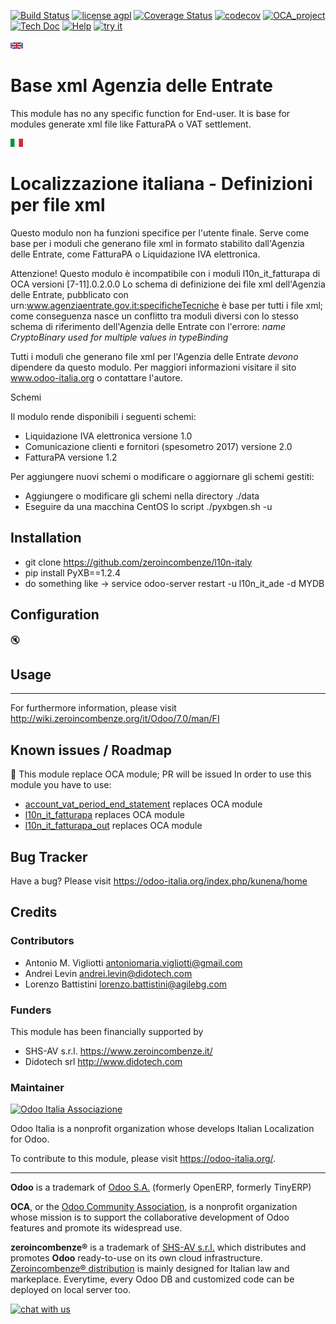 [![Build Status](https://travis-ci.org/zeroincombenze/l10n-italy.svg?branch=7.0)](https://travis-ci.org/zeroincombenze/l10n-italy)
[![license agpl](https://img.shields.io/badge/licence-AGPL--3-blue.svg)](http://www.gnu.org/licenses/agpl-3.0.html)
[![Coverage Status](https://coveralls.io/repos/github/zeroincombenze/l10n-italy/badge.svg?branch=7.0)](https://coveralls.io/github/zeroincombenze/l10n-italy?branch=7.0)
[![codecov](https://codecov.io/gh/zeroincombenze/l10n-italy/branch/7.0/graph/badge.svg)](https://codecov.io/gh/zeroincombenze/l10n-italy/branch/7.0)
[![OCA_project](http://www.zeroincombenze.it/wp-content/uploads/ci-ct/prd/button-oca-7.svg)](https://github.com/OCA/l10n-italy/tree/7.0)
[![Tech Doc](http://www.zeroincombenze.it/wp-content/uploads/ci-ct/prd/button-docs-7.svg)](http://wiki.zeroincombenze.org/en/Odoo/7.0/dev)
[![Help](http://www.zeroincombenze.it/wp-content/uploads/ci-ct/prd/button-help-7.svg)](http://wiki.zeroincombenze.org/en/Odoo/7.0/man/FI)
[![try it](http://www.zeroincombenze.it/wp-content/uploads/ci-ct/prd/button-try-it-7.svg)](http://erp7.zeroincombenze.it)

[![en](https://github.com/zeroincombenze/grymb/blob/master/flags/en_US.png)](https://www.facebook.com/groups/openerp.italia/)

Base xml Agenzia delle Entrate
==============================

This module has no any specific function for End-user. It is base for modules
generate xml file like FatturaPA o VAT settlement.



[![it](https://github.com/zeroincombenze/grymb/blob/master/flags/it_IT.png)](https://www.facebook.com/groups/openerp.italia/)

Localizzazione italiana - Definizioni per file xml
==================================================

Questo modulo non ha funzioni specifice per l'utente finale. Serve come base
per i moduli che generano file xml in formato stabilito dall'Agenzia delle
Entrate, come FatturaPA o Liquidazione IVA elettronica.

Attenzione! Questo modulo è incompatibile con i moduli l10n_it_fatturapa di OCA
versioni [7-11].0.2.0.0
Lo schema di definizione dei file xml dell'Agenzia delle Entrate, pubblicato
con urn:www.agenziaentrate.gov.it:specificheTecniche è base per tutti i file
xml; come conseguenza nasce un conflitto tra moduli diversi con lo stesso
schema di riferimento dell'Agenzia delle Entrate con l'errore:
*name CryptoBinary used for multiple values in typeBinding*

Tutti i moduli che generano file xml per l'Agenzia delle Entrate *devono*
dipendere da questo modulo.
Per maggiori informazioni visitare il sito www.odoo-italia.org o contattare
l'autore.

Schemi

Il modulo rende disponibili i seguenti schemi:

* Liquidazione IVA elettronica versione 1.0
* Comunicazione clienti e fornitori (spesometro 2017) versione 2.0
* FatturaPA versione 1.2


Per aggiungere nuovi schemi o modificare o aggiornare gli schemi gestiti:

- Aggiungere o modificare gli schemi nella directory ./data
- Eseguire da una macchina CentOS lo script ./pyxbgen.sh -u


Installation
------------

* git clone https://github.com/zeroincombenze/l10n-italy
* pip install PyXB==1.2.4
* do something like -> service odoo-server restart -u l10n_it_ade -d MYDB


Configuration
-------------

:mute:


Usage
-----

-----

For furthermore information, please visit http://wiki.zeroincombenze.org/it/Odoo/7.0/man/FI

Known issues / Roadmap
----------------------

:ticket: This module replace OCA module; PR will be issued
In order to use this module you have to use:

* [account_vat_period_end_statement](account_vat_period_end_statement/) replaces OCA module
* [l10n_it_fatturapa](l10n_it_fatturapa/) replaces OCA module
* [l10n_it_fatturapa_out](l10n_it_fatturapa_out/) replaces OCA module


Bug Tracker
-----------

Have a bug? Please visit https://odoo-italia.org/index.php/kunena/home

Credits
-------

### Contributors

* Antonio M. Vigliotti <antoniomaria.vigliotti@gmail.com>
* Andrei Levin <andrei.levin@didotech.com>
* Lorenzo Battistini <lorenzo.battistini@agilebg.com>

### Funders

This module has been financially supported by

* SHS-AV s.r.l. <https://www.zeroincombenze.it/>
* Didotech srl <http://www.didotech.com>

### Maintainer

[![Odoo Italia Associazione](https://www.odoo-italia.org/images/Immagini/Odoo%20Italia%20-%20126x56.png)](https://odoo-italia.org)

Odoo Italia is a nonprofit organization whose develops Italian Localization for
Odoo.

To contribute to this module, please visit <https://odoo-italia.org/>.


[//]: # (copyright)

----

**Odoo** is a trademark of [Odoo S.A.](https://www.odoo.com/) (formerly OpenERP, formerly TinyERP)

**OCA**, or the [Odoo Community Association](http://odoo-community.org/), is a nonprofit organization whose
mission is to support the collaborative development of Odoo features and
promote its widespread use.

**zeroincombenze®** is a trademark of [SHS-AV s.r.l.](http://www.shs-av.com/)
which distributes and promotes **Odoo** ready-to-use on its own cloud infrastructure.
[Zeroincombenze® distribution](http://wiki.zeroincombenze.org/en/Odoo)
is mainly designed for Italian law and markeplace.
Everytime, every Odoo DB and customized code can be deployed on local server too.

[//]: # (end copyright)

[//]: # (addons)

[//]: # (end addons)

[![chat with us](https://www.shs-av.com/wp-content/chat_with_us.gif)](https://tawk.to/85d4f6e06e68dd4e358797643fe5ee67540e408b)
